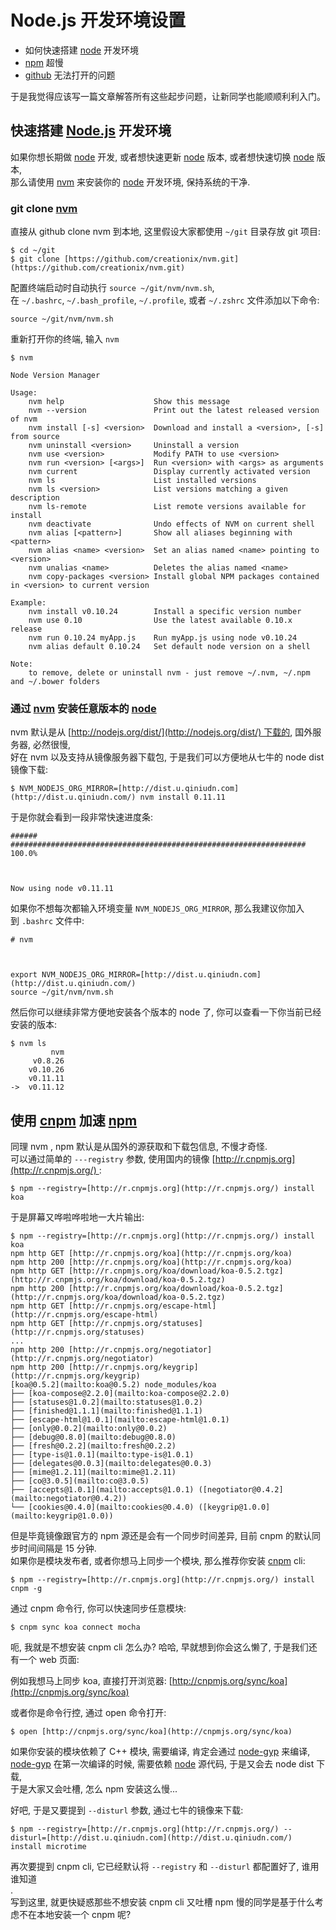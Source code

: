 # Node.js 开发环境设置

  * 如何快速搭建 [node](http://nodejs.org/) 开发环境
  * [npm](https://www.npmjs.org/) 超慢
  * [github](https://github.com/) 无法打开的问题

于是我觉得应该写一篇文章解答所有这些起步问题，让新同学也能顺顺利利入门。

## 快速搭建 [Node.js](http://nodejs.org/) 开发环境

如果你想长期做 [node](http://nodejs.org/) 开发, 或者想快速更新 [node](http://nodejs.org/) 版本, 或者想快速切换 [node](http://nodejs.org/) 版本,  
那么请使用 [nvm](https://github.com/creationix/nvm) 来安装你的 [node](http://nodejs.org/) 开发环境, 保持系统的干净.

### git clone [nvm](https://github.com/creationix/nvm)

直接从 github clone nvm 到本地, 这里假设大家都使用 `~/git` 目录存放 git 项目:
    
    $ cd ~/git  
    $ git clone [https://github.com/creationix/nvm.git](https://github.com/creationix/nvm.git)  
    

配置终端启动时自动执行 `source ~/git/nvm/nvm.sh`,  
在 `~/.bashrc`, `~/.bash_profile`, `~/.profile`, 或者 `~/.zshrc` 文件添加以下命令:
    
    source ~/git/nvm/nvm.sh  
    

重新打开你的终端, 输入 `nvm`
    
    $ nvm  
    
    Node Version Manager  
    
    Usage:  
        nvm help                    Show this message  
        nvm --version               Print out the latest released version of nvm  
        nvm install [-s] <version>  Download and install a <version>, [-s] from source  
        nvm uninstall <version>     Uninstall a version  
        nvm use <version>           Modify PATH to use <version>  
        nvm run <version> [<args>]  Run <version> with <args> as arguments  
        nvm current                 Display currently activated version  
        nvm ls                      List installed versions  
        nvm ls <version>            List versions matching a given description  
        nvm ls-remote               List remote versions available for install  
        nvm deactivate              Undo effects of NVM on current shell  
        nvm alias [<pattern>]       Show all aliases beginning with <pattern>  
        nvm alias <name> <version>  Set an alias named <name> pointing to <version>  
        nvm unalias <name>          Deletes the alias named <name>  
        nvm copy-packages <version> Install global NPM packages contained in <version> to current version  
    
    Example:  
        nvm install v0.10.24        Install a specific version number  
        nvm use 0.10                Use the latest available 0.10.x release  
        nvm run 0.10.24 myApp.js    Run myApp.js using node v0.10.24  
        nvm alias default 0.10.24   Set default node version on a shell  
    
    Note:  
        to remove, delete or uninstall nvm - just remove ~/.nvm, ~/.npm and ~/.bower folders  
    

### 通过 [nvm](https://github.com/creationix/nvm) 安装任意版本的 [node](http://nodejs.org/)

nvm 默认是从 [http://nodejs.org/dist/](http://nodejs.org/dist/) 下载的, 国外服务器, 必然很慢,  
好在 nvm 以及支持从镜像服务器下载包, 于是我们可以方便地从七牛的 node dist 镜像下载:
    
    $ NVM_NODEJS_ORG_MIRROR=[http://dist.u.qiniudn.com](http://dist.u.qiniudn.com/) nvm install 0.11.11  
    

于是你就会看到一段非常快速进度条:
    
    ###### ################################################################## 100.0%
    
    
    
    Now using node v0.11.11  
    

如果你不想每次都输入环境变量 `NVM_NODEJS_ORG_MIRROR`, 那么我建议你加入到 `.bashrc` 文件中:
    
    # nvm
    
    
    
    export NVM_NODEJS_ORG_MIRROR=[http://dist.u.qiniudn.com](http://dist.u.qiniudn.com/)  
    source ~/git/nvm/nvm.sh  
    

然后你可以继续非常方便地安装各个版本的 node 了, 你可以查看一下你当前已经安装的版本:
    
    $ nvm ls  
             nvm  
         v0.8.26  
        v0.10.26  
        v0.11.11  
    ->  v0.11.12  
    

## 使用 [cnpm](http://cnpmjs.org/) 加速 [npm](https://www.npmjs.org/)

同理 nvm , npm 默认是从国外的源获取和下载包信息, 不慢才奇怪.  
可以通过简单的 `---registry` 参数, 使用国内的镜像 [http://r.cnpmjs.org](http://r.cnpmjs.org/) :
    
    $ npm --registry=[http://r.cnpmjs.org](http://r.cnpmjs.org/) install koa  
    

于是屏幕又哗啦哗啦地一大片输出:
    
    $ npm --registry=[http://r.cnpmjs.org](http://r.cnpmjs.org/) install koa  
    npm http GET [http://r.cnpmjs.org/koa](http://r.cnpmjs.org/koa)  
    npm http 200 [http://r.cnpmjs.org/koa](http://r.cnpmjs.org/koa)  
    npm http GET [http://r.cnpmjs.org/koa/download/koa-0.5.2.tgz](http://r.cnpmjs.org/koa/download/koa-0.5.2.tgz)  
    npm http 200 [http://r.cnpmjs.org/koa/download/koa-0.5.2.tgz](http://r.cnpmjs.org/koa/download/koa-0.5.2.tgz)  
    npm http GET [http://r.cnpmjs.org/escape-html](http://r.cnpmjs.org/escape-html)  
    npm http GET [http://r.cnpmjs.org/statuses](http://r.cnpmjs.org/statuses)  
    ...  
    npm http 200 [http://r.cnpmjs.org/negotiator](http://r.cnpmjs.org/negotiator)  
    npm http 200 [http://r.cnpmjs.org/keygrip](http://r.cnpmjs.org/keygrip)  
    [koa@0.5.2](mailto:koa@0.5.2) node_modules/koa  
    ├── [koa-compose@2.2.0](mailto:koa-compose@2.2.0)  
    ├── [statuses@1.0.2](mailto:statuses@1.0.2)  
    ├── [finished@1.1.1](mailto:finished@1.1.1)  
    ├── [escape-html@1.0.1](mailto:escape-html@1.0.1)  
    ├── [only@0.0.2](mailto:only@0.0.2)  
    ├── [debug@0.8.0](mailto:debug@0.8.0)  
    ├── [fresh@0.2.2](mailto:fresh@0.2.2)  
    ├── [type-is@1.0.1](mailto:type-is@1.0.1)  
    ├── [delegates@0.0.3](mailto:delegates@0.0.3)  
    ├── [mime@1.2.11](mailto:mime@1.2.11)  
    ├── [co@3.0.5](mailto:co@3.0.5)  
    ├── [accepts@1.0.1](mailto:accepts@1.0.1) ([negotiator@0.4.2](mailto:negotiator@0.4.2))  
    └── [cookies@0.4.0](mailto:cookies@0.4.0) ([keygrip@1.0.0](mailto:keygrip@1.0.0))  
    

但是毕竟镜像跟官方的 npm 源还是会有一个同步时间差异, 目前 cnpm 的默认同步时间间隔是 15 分钟.  
如果你是模块发布者, 或者你想马上同步一个模块, 那么推荐你安装 [cnpm](http://cnpmjs.org/) cli:
    
    $ npm --registry=[http://r.cnpmjs.org](http://r.cnpmjs.org/) install cnpm -g  
    

通过 cnpm 命令行, 你可以快速同步任意模块:
    
    $ cnpm sync koa connect mocha  
    

呃, 我就是不想安装 cnpm cli 怎么办? 哈哈, 早就想到你会这么懒了, 于是我们还有一个 web 页面:

例如我想马上同步 koa, 直接打开浏览器: [http://cnpmjs.org/sync/koa](http://cnpmjs.org/sync/koa)

或者你是命令行控, 通过 open 命令打开:
    
    $ open [http://cnpmjs.org/sync/koa](http://cnpmjs.org/sync/koa)  
    

如果你安装的模块依赖了 C++ 模块, 需要编译, 肯定会通过 [node-gyp](https://github.com/TooTallNate/node-gyp) 来编译,  
[node-gyp](https://github.com/TooTallNate/node-gyp) 在第一次编译的时候, 需要依赖 [node](http://nodejs.org/) 源代码, 于是又会去 node dist 下载,  
于是大家又会吐槽, 怎么 npm 安装这么慢...

好吧, 于是又要提到 `--disturl` 参数, 通过七牛的镜像来下载:
    
    $ npm --registry=[http://r.cnpmjs.org](http://r.cnpmjs.org/) --disturl=[http://dist.u.qiniudn.com](http://dist.u.qiniudn.com/) install microtime  
    

再次要提到 cnpm cli, 它已经默认将 `--registry` 和 `--disturl` 都配置好了, 谁用谁知道  
.  
写到这里, 就更快疑惑那些不想安装 cnpm cli 又吐槽 npm 慢的同学是基于什么考虑不在本地安装一个 cnpm 呢?
